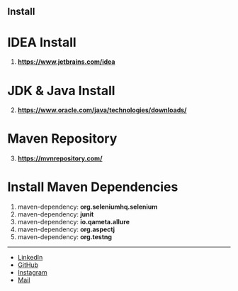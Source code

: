 ## Install

# IDEA Install
1. **https://www.jetbrains.com/idea**

# JDK & Java Install
2. **https://www.oracle.com/java/technologies/downloads/**

# Maven Repository
3. **https://mvnrepository.com/**

# Install Maven Dependencies
1. maven-dependency: **org.seleniumhq.selenium**
2. maven-dependency: **junit**
3. maven-dependency: **io.qameta.allure**
4. maven-dependency: **org.aspectj**
5. maven-dependency: **org.testng**
---

- [LinkedIn](https://www.linkedin.com/in/canseker)
- [GitHub](https://github.com/can-seker)
- [Instagram](https://www.instagram.com/can.sekerr)
- [Mail](can.seker.official@gmail.com)